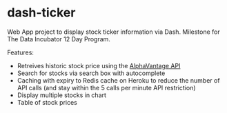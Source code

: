 # dash-ticker
Web App project to display stock ticker information via Dash.
Milestone for The Data Incubator 12 Day Program.

Features:
- Retreives historic stock price using the [AlphaVantage API](https://www.alphavantage.co/documentation/)
- Search for stocks via search box with autocomplete
- Caching with expiry to Redis cache on Heroku to reduce the number of API calls (and stay within the 5 calls per minute API restriction)
- Display multiple stocks in chart
- Table of stock prices
